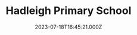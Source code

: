 ---
date: 2023-07-18T16:45:21.000Z
title: Hadleigh Primary School
latitude: 52.041165
longitude: 0.957175
category: checkin
---